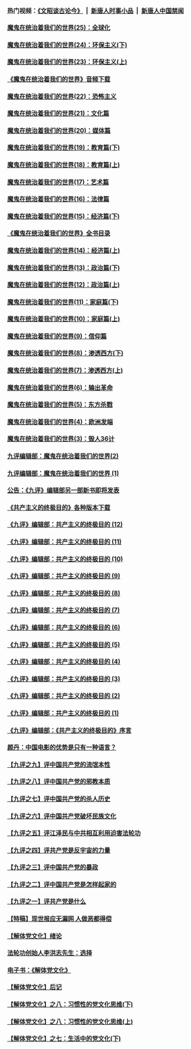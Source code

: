 #### 热门视频：[《文昭谈古论今》](https://github.com/gfw-breaker/wenzhao/blob/master/README.md?t=10242134) &nbsp;|&nbsp; [新唐人时事小品](https://github.com/gfw-breaker/ntdtv-comedy/blob/master/README.md?t=10242134) &nbsp;|&nbsp; [新唐人中国禁闻](https://github.com/gfw-breaker/ntdtv-news/blob/master/README.md?t=10242134)

#### [魔鬼在统治着我们的世界(25)：全球化](../pages/nsc422/n10788205.md?t=10242134) 

#### [魔鬼在统治着我们的世界(24)：环保主义(下)](../pages/nsc422/n10695307.md?t=10242134) 

#### [魔鬼在统治着我们的世界(23)：环保主义(上)](../pages/nsc422/n10688613.md?t=10242134) 

#### [《魔鬼在统治着我们的世界》音频下载](../pages/nsc422/n10635553.md?t=10242134) 

#### [魔鬼在统治着我们的世界(22)：恐怖主义](../pages/nsc422/n10614727.md?t=10242134) 

#### [魔鬼在统治着我们的世界(21)：文化篇](../pages/nsc422/n10597706.md?t=10242134) 

#### [魔鬼在统治着我们的世界(20)：媒体篇](../pages/nsc422/n10586579.md?t=10242134) 

#### [魔鬼在统治着我们的世界(19)：教育篇(下)](../pages/nsc422/n10564808.md?t=10242134) 

#### [魔鬼在统治着我们的世界(18)：教育篇(上)](../pages/nsc422/n10526970.md?t=10242134) 

#### [魔鬼在统治着我们的世界(17)：艺术篇](../pages/nsc422/n10499093.md?t=10242134) 

#### [魔鬼在统治着我们的世界(16)：法律篇](../pages/nsc422/n10485969.md?t=10242134) 

#### [魔鬼在统治着我们的世界(15)：经济篇(下)](../pages/nsc422/n10469975.md?t=10242134) 

#### [《魔鬼在统治着我们的世界》全书目录](../pages/nsc422/n10464261.md?t=10242134) 

#### [魔鬼在统治着我们的世界(14)：经济篇(上)](../pages/nsc422/n10457370.md?t=10242134) 

#### [魔鬼在统治着我们的世界(13)：政治篇(下)](../pages/nsc422/n10448270.md?t=10242134) 

#### [魔鬼在统治着我们的世界(12)：政治篇(上)](../pages/nsc422/n10444576.md?t=10242134) 

#### [魔鬼在统治着我们的世界(11)：家庭篇(下)](../pages/nsc422/n10440961.md?t=10242134) 

#### [魔鬼在统治着我们的世界(10)：家庭篇(上)](../pages/nsc422/n10435448.md?t=10242134) 

#### [魔鬼在统治着我们的世界(9)：信仰篇](../pages/nsc422/n10432159.md?t=10242134) 

#### [魔鬼在统治着我们的世界(8)：渗透西方(下)](../pages/nsc422/n10429603.md?t=10242134) 

#### [魔鬼在统治着我们的世界(7)：渗透西方(上)](../pages/nsc422/n10426013.md?t=10242134) 

#### [魔鬼在统治着我们的世界(6)：输出革命](../pages/nsc422/n10421536.md?t=10242134) 

#### [魔鬼在统治着我们的世界(5)：东方杀戮](../pages/nsc422/n10417707.md?t=10242134) 

#### [魔鬼在统治着我们的世界(4)：欧洲发端](../pages/nsc422/n10414890.md?t=10242134) 

#### [魔鬼在统治着我们的世界(3)：毁人36计](../pages/nsc422/n10411583.md?t=10242134) 

#### [九评编辑部：魔鬼在统治着我们的世界(2)](../pages/nsc422/n10410036.md?t=10242134) 

#### [九评编辑部：魔鬼在统治着我们的世界 (1)](../pages/nsc422/n10406825.md?t=10242134) 

#### [公告：《九评》编辑部另一部新书即将发表](../pages/nsc422/n10405104.md?t=10242134) 

#### [《共产主义的终极目的》各种版本下载](../pages/nsc422/n10022138.md?t=10242134) 

#### [《九评》编辑部：共产主义的终极目的 (12)](../pages/nsc422/n9933272.md?t=10242134) 

#### [《九评》编辑部：共产主义的终极目的 (11)](../pages/nsc422/n9924973.md?t=10242134) 

#### [《九评》编辑部：共产主义的终极目的 (10)](../pages/nsc422/n9920883.md?t=10242134) 

#### [《九评》编辑部：共产主义的终极目的 (9)](../pages/nsc422/n9916363.md?t=10242134) 

#### [《九评》编辑部：共产主义的终极目的 (8)](../pages/nsc422/n9912488.md?t=10242134) 

#### [《九评》编辑部：共产主义的终极目的 (7)](../pages/nsc422/n9901176.md?t=10242134) 

#### [《九评》编辑部：共产主义的终极目的 (6)](../pages/nsc422/n9899359.md?t=10242134) 

#### [《九评》编辑部：共产主义的终极目的 (5)](../pages/nsc422/n9893174.md?t=10242134) 

#### [《九评》编辑部：共产主义的终极目的 (4)](../pages/nsc422/n9891246.md?t=10242134) 

#### [《九评》编辑部：共产主义的终极目的 (3)](../pages/nsc422/n9879879.md?t=10242134) 

#### [《九评》编辑部：共产主义的终极目的 (2)](../pages/nsc422/n9876205.md?t=10242134) 

#### [《九评》编辑部：共产主义的终极目的 (1)](../pages/nsc422/n9865857.md?t=10242134) 

#### [《九评》编辑部：《共产主义的终极目的》序言](../pages/nsc422/n9862666.md?t=10242134) 

#### [颜丹：中国电影的优势是只有一种语言？](../pages/nsc422/n9583062.md?t=10242134) 

#### [【九评之九】评中国共产党的流氓本性](../pages/nsc422/n737542.md?t=10242134) 

#### [【九评之八】评中国共产党的邪教本质](../pages/nsc422/n735942.md?t=10242134) 

#### [【九评之七】评中国共产党的杀人历史](../pages/nsc422/n733806.md?t=10242134) 

#### [【九评之六】评中国共产党破坏民族文化](../pages/nsc422/n731667.md?t=10242134) 

#### [【九评之五】评江泽民与中共相互利用迫害法轮功](../pages/nsc422/n730058.md?t=10242134) 

#### [【九评之四】评共产党是反宇宙的力量](../pages/nsc422/n727814.md?t=10242134) 

#### [【九评之三】评中国共产党的暴政](../pages/nsc422/n725597.md?t=10242134) 

#### [【九评之二】评中国共产党是怎样起家的](../pages/nsc422/n723946.md?t=10242134) 

#### [【九评之一】评共产党是什么](../pages/nsc422/n722529.md?t=10242134) 

#### [【特稿】现世报应无漏网 人做恶都得偿](../pages/nsc422/n4215167.md?t=10242134) 

#### [【解体党文化】绪论](../pages/nsc422/n1449356.md?t=10242134) 

#### [法轮功创始人李洪志先生：选择](../pages/nsc422/n3580738.md?t=10242134) 

#### [电子书：《解体党文化》](../pages/nsc422/n1573484.md?t=10242134) 

#### [【解体党文化】后记](../pages/nsc422/n1531999.md?t=10242134) 

#### [【解体党文化】之八：习惯性的党文化思维(下)](../pages/nsc422/n1526477.md?t=10242134) 

#### [【解体党文化】之八：习惯性的党文化思维(上)](../pages/nsc422/n1520631.md?t=10242134) 

#### [【解体党文化】之七：生活中的党文化(下)](../pages/nsc422/n1513446.md?t=10242134) 

